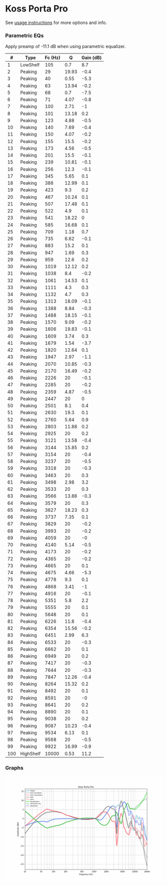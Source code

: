 # Koss Porta Pro
See [usage instructions](https://github.com/jaakkopasanen/AutoEq#usage) for more options and info.

### Parametric EQs
Apply preamp of -11.1 dB when using parametric equalizer.

|   # | Type      |   Fc (Hz) |     Q |   Gain (dB) |
|-----|-----------|-----------|-------|-------------|
|   1 | LowShelf  |       105 |  0.7  |         8.7 |
|   2 | Peaking   |        29 | 19.93 |        -0.4 |
|   3 | Peaking   |        40 |  0.55 |        -5.3 |
|   4 | Peaking   |        63 | 13.94 |        -0.2 |
|   5 | Peaking   |        68 |  0.7  |        -7.5 |
|   6 | Peaking   |        71 |  4.07 |        -0.8 |
|   7 | Peaking   |       100 |  2.71 |        -1   |
|   8 | Peaking   |       101 | 13.18 |         0.2 |
|   9 | Peaking   |       123 |  4.88 |        -0.5 |
|  10 | Peaking   |       140 |  7.69 |        -0.4 |
|  11 | Peaking   |       150 |  4.07 |        -0.2 |
|  12 | Peaking   |       155 | 15.5  |        -0.2 |
|  13 | Peaking   |       173 |  4.56 |        -0.5 |
|  14 | Peaking   |       201 | 15.5  |        -0.1 |
|  15 | Peaking   |       239 | 10.81 |        -0.1 |
|  16 | Peaking   |       256 | 12.3  |        -0.1 |
|  17 | Peaking   |       345 |  5.65 |         0.1 |
|  18 | Peaking   |       388 | 12.99 |         0.1 |
|  19 | Peaking   |       423 |  9.3  |         0.2 |
|  20 | Peaking   |       467 | 10.24 |         0.1 |
|  21 | Peaking   |       507 | 17.48 |         0.1 |
|  22 | Peaking   |       522 |  4.9  |         0.1 |
|  23 | Peaking   |       541 | 18.22 |         0   |
|  24 | Peaking   |       585 | 16.68 |         0.1 |
|  25 | Peaking   |       709 |  1.18 |         0.7 |
|  26 | Peaking   |       735 |  6.62 |        -0.1 |
|  27 | Peaking   |       883 | 15.2  |         0.1 |
|  28 | Peaking   |       947 |  1.69 |         0.3 |
|  29 | Peaking   |       959 | 12.6  |         0.2 |
|  30 | Peaking   |      1019 | 12.12 |         0.2 |
|  31 | Peaking   |      1038 |  8.4  |        -0.2 |
|  32 | Peaking   |      1061 | 14.53 |         0.1 |
|  33 | Peaking   |      1111 |  4.3  |         0.3 |
|  34 | Peaking   |      1132 |  4.7  |         0.3 |
|  35 | Peaking   |      1313 | 18.09 |        -0.1 |
|  36 | Peaking   |      1388 |  8.84 |        -0.3 |
|  37 | Peaking   |      1488 | 18.15 |        -0.1 |
|  38 | Peaking   |      1570 |  9.09 |        -0.2 |
|  39 | Peaking   |      1606 | 19.83 |        -0.1 |
|  40 | Peaking   |      1609 |  3.74 |         0.3 |
|  41 | Peaking   |      1679 |  1.54 |        -3.7 |
|  42 | Peaking   |      1820 | 12.64 |         0.1 |
|  43 | Peaking   |      1947 |  2.97 |        -1.1 |
|  44 | Peaking   |      2070 | 10.85 |        -0.3 |
|  45 | Peaking   |      2170 | 16.49 |        -0.2 |
|  46 | Peaking   |      2226 | 20    |        -0.1 |
|  47 | Peaking   |      2285 | 20    |        -0.2 |
|  48 | Peaking   |      2359 |  4.87 |        -0.5 |
|  49 | Peaking   |      2447 | 20    |         0   |
|  50 | Peaking   |      2501 |  8.1  |         0.4 |
|  51 | Peaking   |      2630 | 19.3  |         0.1 |
|  52 | Peaking   |      2760 |  5.64 |         0.9 |
|  53 | Peaking   |      2803 | 11.88 |         0.2 |
|  54 | Peaking   |      2925 | 20    |         0.2 |
|  55 | Peaking   |      3121 | 13.58 |        -0.4 |
|  56 | Peaking   |      3144 | 15.85 |         0.2 |
|  57 | Peaking   |      3154 | 20    |        -0.4 |
|  58 | Peaking   |      3237 | 20    |        -0.5 |
|  59 | Peaking   |      3318 | 20    |        -0.3 |
|  60 | Peaking   |      3463 | 20    |         0.3 |
|  61 | Peaking   |      3498 |  2.98 |         3.2 |
|  62 | Peaking   |      3533 | 20    |         0.3 |
|  63 | Peaking   |      3566 | 13.86 |        -0.3 |
|  64 | Peaking   |      3579 | 20    |         0.3 |
|  65 | Peaking   |      3627 | 18.23 |         0.3 |
|  66 | Peaking   |      3737 |  7.35 |         0.1 |
|  67 | Peaking   |      3829 | 20    |        -0.2 |
|  68 | Peaking   |      3993 | 20    |        -0.2 |
|  69 | Peaking   |      4059 | 20    |        -0   |
|  70 | Peaking   |      4140 |  5.14 |        -0.5 |
|  71 | Peaking   |      4173 | 20    |        -0.2 |
|  72 | Peaking   |      4365 | 20    |        -0.2 |
|  73 | Peaking   |      4665 | 20    |         0.1 |
|  74 | Peaking   |      4675 |  4.66 |        -5.3 |
|  75 | Peaking   |      4778 |  9.3  |         0.1 |
|  76 | Peaking   |      4868 |  3.41 |        -1   |
|  77 | Peaking   |      4916 | 20    |        -0.1 |
|  78 | Peaking   |      5351 |  5.8  |         2.2 |
|  79 | Peaking   |      5555 | 20    |         0.1 |
|  80 | Peaking   |      5648 | 20    |         0.1 |
|  81 | Peaking   |      6226 | 11.8  |        -0.4 |
|  82 | Peaking   |      6354 | 15.56 |        -0.2 |
|  83 | Peaking   |      6451 |  2.99 |         6.3 |
|  84 | Peaking   |      6533 | 20    |        -0.3 |
|  85 | Peaking   |      6662 | 20    |         0.1 |
|  86 | Peaking   |      6949 | 20    |         0.2 |
|  87 | Peaking   |      7417 | 20    |        -0.3 |
|  88 | Peaking   |      7644 | 20    |        -0.3 |
|  89 | Peaking   |      7847 | 12.26 |        -0.4 |
|  90 | Peaking   |      8264 | 15.32 |         0.2 |
|  91 | Peaking   |      8492 | 20    |         0.1 |
|  92 | Peaking   |      8591 | 20    |        -0   |
|  93 | Peaking   |      8641 | 20    |         0.2 |
|  94 | Peaking   |      8890 | 20    |         0.1 |
|  95 | Peaking   |      9038 | 20    |         0.2 |
|  96 | Peaking   |      9087 | 10.23 |        -0.4 |
|  97 | Peaking   |      9534 |  6.13 |         0.1 |
|  98 | Peaking   |      9568 | 20    |        -0.5 |
|  99 | Peaking   |      9922 | 16.99 |        -0.9 |
| 100 | HighShelf |     10000 |  0.53 |        11.2 |

### Graphs
![](./Koss%20Porta%20Pro.png)

